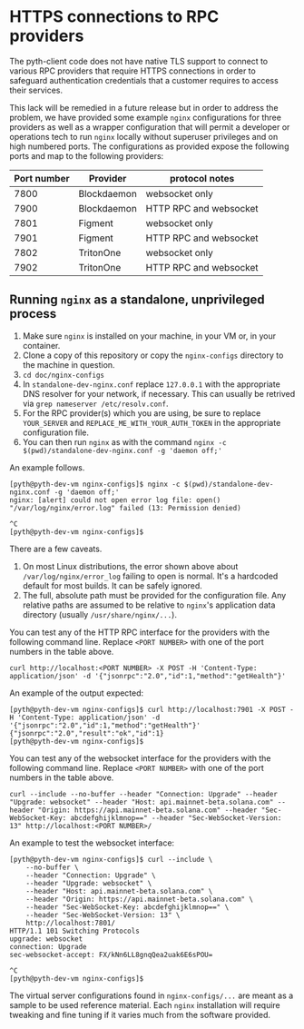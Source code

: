 # HTTPS connections to RPC providers

The pyth-client code does not have native TLS support to connect to various RPC providers that require HTTPS connections in order to safeguard authentication credentials that a customer requires to access their services.

This lack will be remedied in a future release but in order to address the problem, we have provided some example `nginx` configurations for three providers as well as a wrapper configuration that will permit a developer or operations tech to run `nginx` locally without superuser privileges and on high numbered ports.  The configurations as provided expose the following ports and map to the following providers:

| Port number | Provider | protocol notes |
| ---- | ------------ | ------------------------------- |
| 7800 | Blockdaemon | websocket only |
| 7900 | Blockdaemon | HTTP RPC and websocket |
| 7801 | Figment | websocket only |
| 7901 | Figment | HTTP RPC and websocket |
| 7802 | TritonOne | websocket only |
| 7902 | TritonOne | HTTP RPC and websocket |

## Running `nginx` as a standalone, unprivileged process

1. Make sure `nginx` is installed on your machine, in your VM or, in your container.
2. Clone a copy of this repository or copy the `nginx-configs` directory to the machine in question.
3. `cd doc/nginx-configs`
4. In `standalone-dev-nginx.conf` replace `127.0.0.1` with the appropriate DNS resolver for your network, if necessary.  This can usually be retrived via `grep nameserver /etc/resolv.conf`.
5. For the RPC provider(s) which you are using, be sure to replace `YOUR_SERVER` and `REPLACE_ME_WITH_YOUR_AUTH_TOKEN` in the appropriate configuration file.
6. You can then run `nginx` as with the command `nginx -c $(pwd)/standalone-dev-nginx.conf -g 'daemon off;'`

An example follows.

```
[pyth@pyth-dev-vm nginx-configs]$ nginx -c $(pwd)/standalone-dev-nginx.conf -g 'daemon off;'
nginx: [alert] could not open error log file: open() "/var/log/nginx/error.log" failed (13: Permission denied)

^C
[pyth@pyth-dev-vm nginx-configs]$ 
```

There are a few caveats.

1. On most Linux distributions, the error shown above about `/var/log/nginx/error_log` failing to open is normal.  It's a hardcoded default for most builds.  It can be safely ignored.
2. The full, absolute path must be provided for the configuration file.  Any relative paths are assumed to be relative to `nginx`'s application data directory (usually `/usr/share/nginx/...`).

You can test any of the HTTP RPC interface for the providers with the following command line.  Replace `<PORT NUMBER>` with one of the port numbers in the table above.

`curl http://localhost:<PORT NUMBER> -X POST -H 'Content-Type: application/json' -d '{"jsonrpc":"2.0","id":1,"method":"getHealth"}'`

An example of the output expected:

```
[pyth@pyth-dev-vm nginx-configs]$ curl http://localhost:7901 -X POST -H 'Content-Type: application/json' -d '{"jsonrpc":"2.0","id":1,"method":"getHealth"}'
{"jsonrpc":"2.0","result":"ok","id":1}
[pyth@pyth-dev-vm nginx-configs]$ 
```

You can test any of the websocket interface for the providers with the following command line.  Replace `<PORT NUMBER>` with one of the port numbers in the table above.

`curl --include --no-buffer --header "Connection: Upgrade" --header "Upgrade: websocket" --header "Host: api.mainnet-beta.solana.com" --header "Origin: https://api.mainnet-beta.solana.com" --header "Sec-WebSocket-Key: abcdefghijklmnop==" --header "Sec-WebSocket-Version: 13" http://localhost:<PORT NUMBER>/`

An example to test the websocket interface:

```
[pyth@pyth-dev-vm nginx-configs]$ curl --include \
    --no-buffer \
    --header "Connection: Upgrade" \
    --header "Upgrade: websocket" \
    --header "Host: api.mainnet-beta.solana.com" \
    --header "Origin: https://api.mainnet-beta.solana.com" \
    --header "Sec-WebSocket-Key: abcdefghijklmnop==" \
    --header "Sec-WebSocket-Version: 13" \
    http://localhost:7801/
HTTP/1.1 101 Switching Protocols
upgrade: websocket
connection: Upgrade
sec-websocket-accept: FX/kNn6LL8gnqQea2uak6E6sPOU=

^C
[pyth@pyth-dev-vm nginx-configs]$ 
```

The virtual server configurations found in `nginx-configs/...` are meant as a sample to be used reference material.  Each `nginx` installation will require tweaking and fine tuning if it varies much from the software provided.